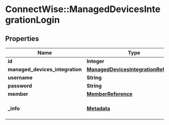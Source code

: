 # ConnectWise::ManagedDevicesIntegrationLogin

## Properties
Name | Type | Description | Notes
------------ | ------------- | ------------- | -------------
**id** | **Integer** |  | [optional] 
**managed_devices_integration** | [**ManagedDevicesIntegrationReference**](ManagedDevicesIntegrationReference.md) |  | [optional] 
**username** | **String** |  | 
**password** | **String** |  | 
**member** | [**MemberReference**](MemberReference.md) |  | 
**_info** | [**Metadata**](Metadata.md) | Metadata of the entity | [optional] 


